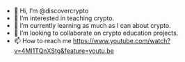 - 👋 Hi, I’m @discovercrypto
- 👀 I’m interested in teaching crypto.
- 🌱 I’m currently learning as much as I can about crypto.
- 💞️ I’m looking to collaborate on crypto education projects.
- 📫 How to reach me https://www.youtube.com/watch?v=4MI1TQnXStg&feature=youtu.be

<!---
discovercrypto/discovercrypto is a ✨ special ✨ repository because its `README.md` (this file) appears on your GitHub profile.
You can click the Preview link to take a look at your changes.
--->
